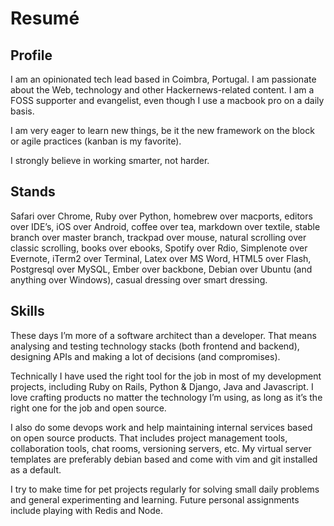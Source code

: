 # Resumé

## Profile

I am an opinionated tech lead based in Coimbra, Portugal. I am passionate about the Web, technology and other Hackernews-related content. I am a FOSS supporter and evangelist, even though I use a macbook pro on a daily basis.

I am very eager to learn new things, be it the new framework on the block or agile practices (kanban is my favorite).

I strongly believe in working smarter, not harder.

## Stands

Safari over Chrome, Ruby over Python, homebrew over macports, editors over IDE’s, iOS over Android, coffee over tea, markdown over textile, stable branch over master branch, trackpad over mouse, natural scrolling over classic scrolling, books over ebooks, Spotify over Rdio, Simplenote over Evernote, iTerm2 over Terminal, Latex over MS Word, HTML5 over Flash, Postgresql over MySQL, Ember over backbone, Debian over Ubuntu (and anything over Windows), casual dressing over smart dressing.

## Skills

These days I’m more of a software architect than a developer. That means analysing and testing technology stacks (both frontend and backend), designing APIs and making a lot of decisions (and compromises).

Technically I have used the right tool for the job in most of my development projects, including Ruby on Rails, Python & Django, Java and Javascript. I love crafting products no matter the technology I’m using, as long as it’s the right one for the job and open source.

I also do some devops work and help maintaining internal services based on open source products. That includes project management tools, collaboration tools, chat rooms, versioning servers, etc. My virtual server templates are preferably debian based and come with vim and git installed as a default.

I try to make time for pet projects regularly for solving small daily problems and general experimenting and learning. Future personal assignments include playing with Redis and Node.
